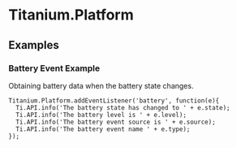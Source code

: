 # Titanium.Platform

<ProxySummary/>

## Examples

### Battery Event Example

Obtaining battery data when the battery state changes.

    Titanium.Platform.addEventListener('battery', function(e){
      Ti.API.info('The battery state has changed to ' + e.state);
      Ti.API.info('The battery level is ' + e.level);
      Ti.API.info('The battery event source is ' + e.source);
      Ti.API.info('The battery event name ' + e.type);
    });

<ApiDocs/>
